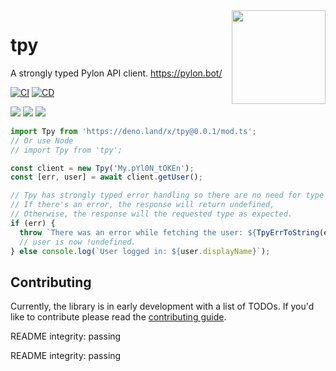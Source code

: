 <img align="right" width="150" src="https://pylon.bot/docs/img/pylon-icon.svg" />

# tpy

A strongly typed Pylon API client. https://pylon.bot/

[![CI](https://github.com/insyri/tpy/actions/workflows/ci.yml/badge.svg)](https://github.com/insyri/tpy/actions/workflows/ci.yml)
[![CD](https://github.com/insyri/tpy/actions/workflows/cd.yml/badge.svg)](https://github.com/insyri/tpy/actions/workflows/cd.yml)

[![](https://shields.io/badge/deno-05122A?logo=deno&style=for-the-badge)](https://deno.land/)
[![](https://shields.io/badge/node.js-05122A?logo=node.js&style=for-the-badge)](https://nodejs.org/)
[![](https://shields.io/badge/typescript-05122A?logo=typescript&style=for-the-badge)](https://www.typescriptlang.org/)

<!-- DO NOT EDIT, edit in ./_readme.ts -->

```ts
import Tpy from 'https://deno.land/x/tpy@0.0.1/mod.ts';
// Or use Node
// import Tpy from 'tpy';

const client = new Tpy('My.pYl0N_tOKEn');
const [err, user] = await client.getUser();

// Tpy has strongly typed error handling so there are no need for type guards.
// If there's an error, the response will return undefined,
// Otherwise, the response will the requested type as expected.
if (err) {
  throw `There was an error while fetching the user: ${TpyErrToString(err)}.`;
  // user is now !undefined.
} else console.log(`User logged in: ${user.displayName}`);
```

## Contributing

Currently, the library is in early development with a list of TODOs. If you'd
like to contribute please read the
[contributing guide](.github/CONTRIBUTING.md).

README integrity: passing

README integrity: passing